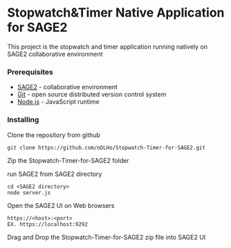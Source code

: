 # Stopwatch&Timer Native Application for SAGE2

This project is the stopwatch and timer application running natively on SAGE2 collaborative environment

### Prerequisites

* [SAGE2](https://bitbucket.org/sage2/sage2/wiki/Home) - collaborative environment
* [Git](https://git-scm.com/) - open source distributed version control system 
* [Node.js](https://nodejs.org/en/) - JavaScript runtime
### Installing

Clone the repository from github

```
git clone https://github.com/oDLHo/Stopwatch-Timer-for-SAGE2.git
```

Zip the Stopwatch-Timer-for-SAGE2 folder

run SAGE2 from SAGE2 directory

```
cd <SAGE2 directory>
node server.js
```

Open the SAGE2 UI on Web browsers
```
https://<host>:<port> 
EX. https://localhost:9292
```

Drag and Drop the Stopwatch-Timer-for-SAGE2 zip file into SAGE2 UI
